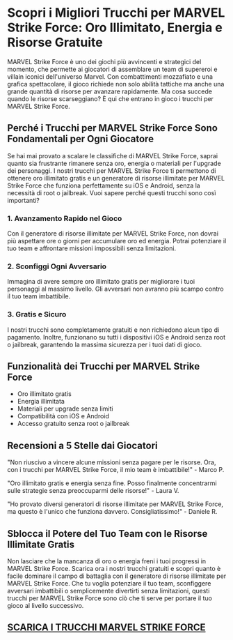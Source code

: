 <h1>Scopri i Migliori Trucchi per MARVEL Strike Force: Oro Illimitato, Energia e Risorse Gratuite</h1>

<p>MARVEL Strike Force è uno dei giochi più avvincenti e strategici del momento, che permette ai giocatori di assemblare un team di supereroi e villain iconici dell'universo Marvel. Con combattimenti mozzafiato e una grafica spettacolare, il gioco richiede non solo abilità tattiche ma anche una grande quantità di risorse per avanzare rapidamente. Ma cosa succede quando le risorse scarseggiano? È qui che entrano in gioco i trucchi per MARVEL Strike Force.</p>

<h2>Perché i Trucchi per MARVEL Strike Force Sono Fondamentali per Ogni Giocatore</h2>
<p>Se hai mai provato a scalare le classifiche di MARVEL Strike Force, saprai quanto sia frustrante rimanere senza oro, energia o materiali per l'upgrade dei personaggi. I nostri trucchi per MARVEL Strike Force ti permettono di ottenere oro illimitato gratis e un generatore di risorse illimitate per MARVEL Strike Force che funziona perfettamente su iOS e Android, senza la necessità di root o jailbreak. Vuoi sapere perché questi trucchi sono così importanti?</p>

<h3>1. Avanzamento Rapido nel Gioco</h3>
<p>Con il generatore di risorse illimitate per MARVEL Strike Force, non dovrai più aspettare ore o giorni per accumulare oro ed energia. Potrai potenziare il tuo team e affrontare missioni impossibili senza limitazioni.</p>

<h3>2. Sconfiggi Ogni Avversario</h3>
<p>Immagina di avere sempre oro illimitato gratis per migliorare i tuoi personaggi al massimo livello. Gli avversari non avranno più scampo contro il tuo team imbattibile.</p>

<h3>3. Gratis e Sicuro</h3>
<p>I nostri trucchi sono completamente gratuiti e non richiedono alcun tipo di pagamento. Inoltre, funzionano su tutti i dispositivi iOS e Android senza root o jailbreak, garantendo la massima sicurezza per i tuoi dati di gioco.</p>

<h2>Funzionalità dei Trucchi per MARVEL Strike Force</h2>
<ul>
  <li>Oro illimitato gratis</li>
  <li>Energia illimitata</li>
  <li>Materiali per upgrade senza limiti</li>
  <li>Compatibilità con iOS e Android</li>
  <li>Accesso gratuito senza root o jailbreak</li>
</ul>

<h2>Recensioni a 5 Stelle dai Giocatori</h2>
<p>"Non riuscivo a vincere alcune missioni senza pagare per le risorse. Ora, con i trucchi per MARVEL Strike Force, il mio team è imbattibile!" - Marco P.</p>
<p>"Oro illimitato gratis e energia senza fine. Posso finalmente concentrarmi sulle strategie senza preoccuparmi delle risorse!" - Laura V.</p>
<p>"Ho provato diversi generatori di risorse illimitate per MARVEL Strike Force, ma questo è l'unico che funziona davvero. Consigliatissimo!" - Daniele R.</p>

<h2>Sblocca il Potere del Tuo Team con le Risorse Illimitate Gratis</h2>
<p>Non lasciare che la mancanza di oro o energia freni i tuoi progressi in MARVEL Strike Force. Scarica ora i nostri trucchi gratuiti e scopri quanto è facile dominare il campo di battaglia con il generatore di risorse illimitate per MARVEL Strike Force. Che tu voglia potenziare il tuo team, sconfiggere avversari imbattibili o semplicemente divertirti senza limitazioni, questi trucchi per MARVEL Strike Force sono ciò che ti serve per portare il tuo gioco al livello successivo.</p>

## [SCARICA I TRUCCHI MARVEL STRIKE FORCE](https://scaricasubitoveloceitagratis.click/scaricadownload.html)
